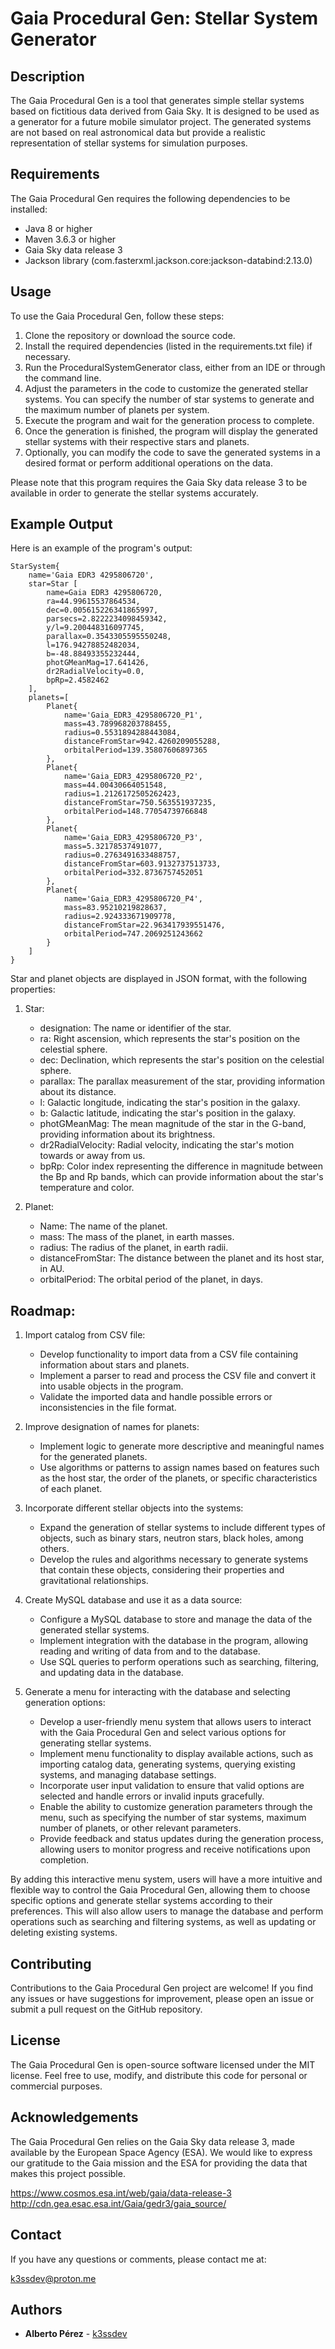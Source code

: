 # Gaia Procedural Gen: Stellar System Generator

## Description

The Gaia Procedural Gen is a tool that generates simple stellar systems based on fictitious data derived from Gaia Sky. It is designed to be used as a generator for a future mobile simulator project. The generated systems are not based on real astronomical data but provide a realistic representation of stellar systems for simulation purposes.

## Requirements

The Gaia Procedural Gen requires the following dependencies to be installed:

- Java 8 or higher
- Maven 3.6.3 or higher
- Gaia Sky data release 3
- Jackson library (com.fasterxml.jackson.core:jackson-databind:2.13.0)

## Usage

To use the Gaia Procedural Gen, follow these steps:

1. Clone the repository or download the source code.
2. Install the required dependencies (listed in the requirements.txt file) if necessary.
3. Run the ProceduralSystemGenerator class, either from an IDE or through the command line.
4. Adjust the parameters in the code to customize the generated stellar systems. You can specify the number of star systems to generate and the maximum number of planets per system.
5. Execute the program and wait for the generation process to complete.
6. Once the generation is finished, the program will display the generated stellar systems with their respective stars and planets.
7. Optionally, you can modify the code to save the generated systems in a desired format or perform additional operations on the data.

Please note that this program requires the Gaia Sky data release 3 to be available in order to generate the stellar systems accurately.

## Example Output

Here is an example of the program's output:
    
```
StarSystem{
    name='Gaia EDR3 4295806720', 
    star=Star [
        name=Gaia EDR3 4295806720, 
        ra=44.99615537864534, 
        dec=0.005615226341865997, 
        parsecs=2.8222234098459342, 
        y/l=9.200448316097745, 
        parallax=0.3543305595550248, 
        l=176.94278852482034, 
        b=-48.88493355232444, 
        photGMeanMag=17.641426, 
        dr2RadialVelocity=0.0, 
        bpRp=2.4582462
    ], 
    planets=[
        Planet{
            name='Gaia_EDR3_4295806720_P1', 
            mass=43.789968203788455, 
            radius=0.5531894288443084, 
            distanceFromStar=942.4260209055288, 
            orbitalPeriod=139.35807606897365
        }, 
        Planet{
            name='Gaia_EDR3_4295806720_P2', 
            mass=44.00430664051548, 
            radius=1.2126172505262423, 
            distanceFromStar=750.563551937235, 
            orbitalPeriod=148.77054739766848
        }, 
        Planet{
            name='Gaia_EDR3_4295806720_P3', 
            mass=5.32178537491077, 
            radius=0.2763491633488757, 
            distanceFromStar=603.9132737513733, 
            orbitalPeriod=332.8736757452051
        }, 
        Planet{
            name='Gaia_EDR3_4295806720_P4', 
            mass=83.95210219828637, 
            radius=2.924333671909778, 
            distanceFromStar=22.963417939551476, 
            orbitalPeriod=747.2069251243662
        }
    ]
}
```

Star and planet objects are displayed in JSON format, with the following properties:

1. Star:
   - designation: The name or identifier of the star.
   - ra: Right ascension, which represents the star's position on the celestial sphere.
   - dec: Declination, which represents the star's position on the celestial sphere.
   - parallax: The parallax measurement of the star, providing information about its distance.
   - l: Galactic longitude, indicating the star's position in the galaxy.
   - b: Galactic latitude, indicating the star's position in the galaxy.
   - photGMeanMag: The mean magnitude of the star in the G-band, providing information about its brightness.
   - dr2RadialVelocity: Radial velocity, indicating the star's motion towards or away from us.
   - bpRp: Color index representing the difference in magnitude between the Bp and Rp bands, which can provide information about the star's temperature and color.

2. Planet:
   - Name: The name of the planet.
   - mass: The mass of the planet, in earth masses.
   - radius: The radius of the planet, in earth radii.
   - distanceFromStar: The distance between the planet and its host star, in AU.
   - orbitalPeriod: The orbital period of the planet, in days.
            

## Roadmap:

1. Import catalog from CSV file:
   - Develop functionality to import data from a CSV file containing information about stars and planets.
   - Implement a parser to read and process the CSV file and convert it into usable objects in the program.
   - Validate the imported data and handle possible errors or inconsistencies in the file format.

2. Improve designation of names for planets:
   - Implement logic to generate more descriptive and meaningful names for the generated planets.
   - Use algorithms or patterns to assign names based on features such as the host star, the order of the planets, or specific characteristics of each planet.

3. Incorporate different stellar objects into the systems:
   - Expand the generation of stellar systems to include different types of objects, such as binary stars, neutron stars, black holes, among others.
   - Develop the rules and algorithms necessary to generate systems that contain these objects, considering their properties and gravitational relationships.

4. Create MySQL database and use it as a data source:
   - Configure a MySQL database to store and manage the data of the generated stellar systems.
   - Implement integration with the database in the program, allowing reading and writing of data from and to the database.
   - Use SQL queries to perform operations such as searching, filtering, and updating data in the database.

5. Generate a menu for interacting with the database and selecting generation options:
   - Develop a user-friendly menu system that allows users to interact with the Gaia Procedural Gen and select various options for generating stellar systems.
   - Implement menu functionality to display available actions, such as importing catalog data, generating systems, querying existing systems, and managing database settings.
   - Incorporate user input validation to ensure that valid options are selected and handle errors or invalid inputs gracefully.
   - Enable the ability to customize generation parameters through the menu, such as specifying the number of star systems, maximum number of planets, or other relevant parameters.
   - Provide feedback and status updates during the generation process, allowing users to monitor progress and receive notifications upon completion.

By adding this interactive menu system, users will have a more intuitive and flexible way to control the Gaia Procedural Gen, allowing them to choose specific options and generate stellar systems according to their preferences. This will also allow users to manage the database and perform operations such as searching and filtering systems, as well as updating or deleting existing systems.


## Contributing
Contributions to the Gaia Procedural Gen project are welcome! If you find any issues or have suggestions for improvement, please open an issue or submit a pull request on the GitHub repository.

## License
The Gaia Procedural Gen is open-source software licensed under the MIT license. Feel free to use, modify, and distribute this code for personal or commercial purposes.

## Acknowledgements
The Gaia Procedural Gen relies on the Gaia Sky data release 3, made available by the European Space Agency (ESA). We would like to express our gratitude to the Gaia mission and the ESA for providing the data that makes this project possible.

https://www.cosmos.esa.int/web/gaia/data-release-3
http://cdn.gea.esac.esa.int/Gaia/gedr3/gaia_source/

## Contact

If you have any questions or comments, please contact me at:

k3ssdev@proton.me

## Authors

* **Alberto Pérez** - [k3ssdev](k3ssdev@proton.me)